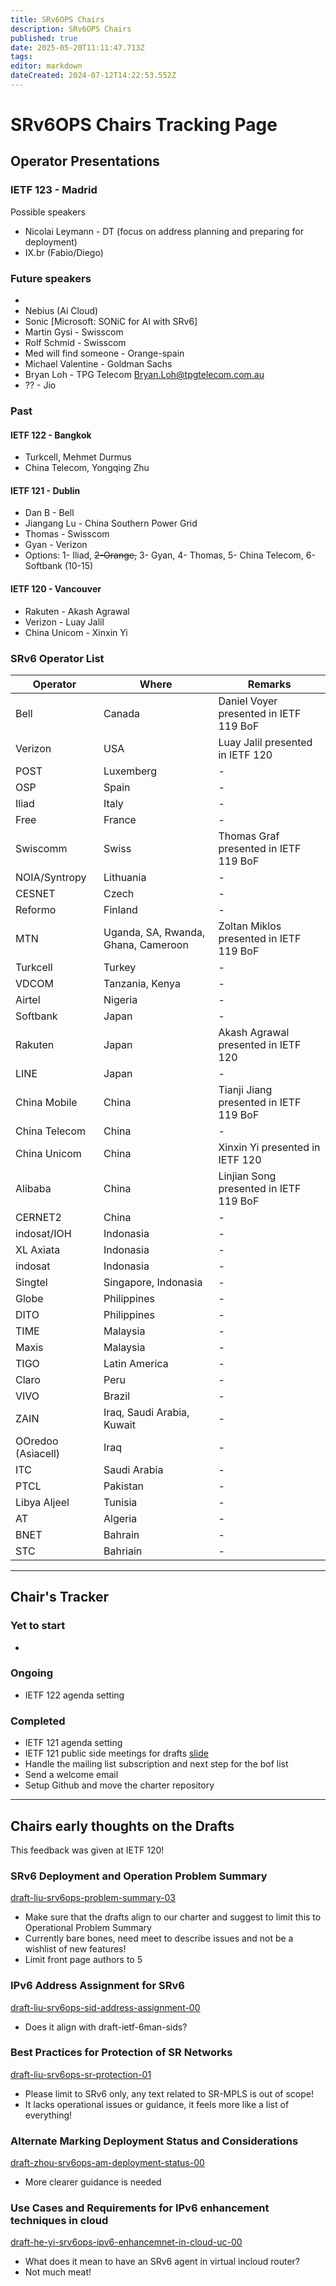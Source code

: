 ```yaml
---
title: SRv6OPS Chairs
description: SRv6OPS Chairs
published: true
date: 2025-05-20T11:11:47.713Z
tags: 
editor: markdown
dateCreated: 2024-07-12T14:22:53.552Z
---
```


# SRv6OPS Chairs Tracking Page

## Operator Presentations

### IETF 123 - Madrid

Possible speakers

* Nicolai Leymann - DT (focus on address planning and preparing for deployment)
* IX.br (Fabio/Diego)


### Future speakers

* 
* Nebius (Ai Cloud)
* Sonic [Microsoft: SONiC for AI with SRv6]
* Martin Gysi - Swisscom 
* Rolf Schmid - Swisscom
* Med will find someone - Orange-spain
* Michael Valentine - Goldman Sachs
* Bryan Loh - TPG Telecom <Bryan.Loh@tpgtelecom.com.au>
* ?? - Jio

### Past 
#### IETF 122 - Bangkok
* Turkcell, Mehmet Durmus
* China Telecom, Yongqing Zhu

#### IETF 121 - Dublin

* Dan B - Bell 
* Jiangang Lu - China Southern Power Grid
* Thomas - Swisscom
* Gyan - Verizon
* Options: 1- Iliad, ~~2-Orange,~~ 3- Gyan, 4- Thomas,  5- China Telecom, 6-Softbank (10-15)

#### IETF 120 - Vancouver

* Rakuten  - Akash Agrawal
* Verizon - Luay Jalil
* China Unicom - Xinxin Yi

### SRv6 Operator List
| Operator | Where | Remarks|
|-|-|-|
|Bell|Canada|Daniel Voyer presented in IETF 119 BoF|
|Verizon|USA|Luay Jalil presented in IETF 120|
|POST|Luxemberg|-|
|OSP|Spain|-|
|Iliad|Italy|-|
|Free|France|-|
|Swiscomm|Swiss|Thomas Graf presented in IETF 119 BoF|
|NOIA/Syntropy|Lithuania|-|
|CESNET|Czech|-|
|Reformo|Finland|-|
|MTN|Uganda, SA, Rwanda, Ghana, Cameroon|Zoltan Miklos presented in IETF 119 BoF|
|Turkcell|Turkey|-|
|VDCOM|Tanzania, Kenya|-|
|Airtel|Nigeria|-|
|Softbank|Japan|-|
|Rakuten|Japan|Akash Agrawal presented in IETF 120|
|LINE|Japan|-|
|China Mobile | China | Tianji Jiang presented in IETF 119 BoF |
|China Telecom | China | - |
|China Unicom | China | Xinxin Yi presented in IETF 120|
|Alibaba| China | Linjian Song presented in IETF 119 BoF |
|CERNET2| China | - |
|indosat/IOH|Indonasia|-|
|XL Axiata|Indonasia|-|
|indosat|Indonasia|-|
|Singtel|Singapore, Indonasia|-|
|Globe|Philippines|-|
|DITO|Philippines|-|
|TIME|Malaysia|-|
|Maxis|Malaysia|-|
|TIGO|Latin America|-|
|Claro|Peru|-|
|VIVO|Brazil|-|
|ZAIN|Iraq, Saudi Arabia, Kuwait|-|
|OOredoo (Asiacell)|Iraq|-|
|ITC|Saudi Arabia|-|
|PTCL|Pakistan|-|
|Libya Aljeel|Tunisia|-|
|AT|Algeria|-|
|BNET|Bahrain|-|
|STC|Bahriain|-|



---



## Chair's Tracker

### Yet to start
-   
### Ongoing
- IETF 122 agenda setting

### Completed 
- IETF 121 agenda setting
- IETF 121 public side meetings for drafts [slide](https://docs.google.com/presentation/d/1WDWW5VnG5GjgPzwwsrgHLB7qQwhD83w39yjl32RsJzs/edit?usp=sharing)
- Handle the mailing list subscription and next step for the bof list
- Send a welcome email
- Setup Github and move the charter repository



---

## Chairs early thoughts on the Drafts

This feedback was given at IETF 120!

### SRv6 Deployment and Operation Problem Summary
[draft-liu-srv6ops-problem-summary-03](https://datatracker.ietf.org/doc/draft-liu-srv6ops-problem-summary/)

- Make sure that the drafts align to our charter and suggest to limit this to Operational Problem Summary
- Currently bare bones, need meet to describe issues and not be a wishlist of new features!
- Limit front page authors to 5

### IPv6 Address Assignment for SRv6
[draft-liu-srv6ops-sid-address-assignment-00](https://datatracker.ietf.org/doc/draft-liu-srv6ops-sid-address-assignment/)

- Does it align with draft-ietf-6man-sids?

### Best Practices for Protection of SR Networks
[draft-liu-srv6ops-sr-protection-01](https://datatracker.ietf.org/doc/draft-liu-srv6ops-sr-protection/)

- Please limit to SRv6 only, any text related to SR-MPLS is out of scope! 
- It lacks operational issues or guidance, it feels more like a list of everything! 

### Alternate Marking Deployment Status and Considerations
[draft-zhou-srv6ops-am-deployment-status-00](https://datatracker.ietf.org/doc/draft-zhou-srv6ops-am-deployment-status/)

- More clearer guidance is needed

### Use Cases and Requirements for IPv6 enhancement techniques in cloud 
[draft-he-yi-srv6ops-ipv6-enhancemnet-in-cloud-uc-00](https://datatracker.ietf.org/doc/draft-he-yi-srv6ops-ipv6-enhancemnet-in-cloud-uc/)

- What does it mean to have an SRv6 agent in virtual incloud router?
- Not much meat! 